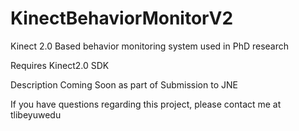 # KinectBehaviorMonitorV2
Kinect 2.0 Based behavior monitoring system used in PhD research

Requires Kinect2.0 SDK

Description Coming Soon as part of Submission to JNE

If you have questions regarding this project, please contact me at tlibey<at>uw<dot>edu

